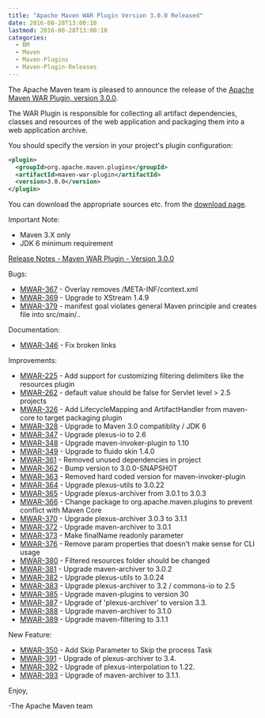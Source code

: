 ```yaml
---
title: "Apache Maven WAR Plugin Version 3.0.0 Released"
date: 2016-08-28T13:00:10
lastmod: 2016-08-28T13:00:10
categories:
  - BM
  - Maven
  - Maven-Plugins
  - Maven-Plugin-Releases
---
```

The Apache Maven team is pleased to announce the release of the 
[Apache Maven WAR Plugin, version 3.0.0](https://maven.apache.org/plugins/maven-war-plugin/).

The WAR Plugin is responsible for collecting all artifact dependencies, classes
and resources of the web application and packaging them into a web application
archive.

You should specify the version in your project's plugin configuration:

```xml
<plugin>
  <groupId>org.apache.maven.plugins</groupId>
  <artifactId>maven-war-plugin</artifactId>
  <version>3.0.0</version>
</plugin>
```

You can download the appropriate sources etc. from the [download page][download].

Important Note: 

 * Maven 3.X only
 * JDK 6 minimum requirement


<!-- more -->

[Release Notes - Maven WAR Plugin - Version 3.0.0](https://issues.apache.org/jira/secure/ReleaseNote.jspa?projectId=12318121&version=12331760)


Bugs:

 * [MWAR-367](https://issues.apache.org/jira/browse/MWAR-367) - Overlay removes /META-INF/context.xml
 * [MWAR-369](https://issues.apache.org/jira/browse/MWAR-369) - Upgrade to XStream 1.4.9
 * [MWAR-379](https://issues.apache.org/jira/browse/MWAR-379) - manifest goal violates general Maven principle and creates file into src/main/..

Documentation:

 * [MWAR-346](https://issues.apache.org/jira/browse/MWAR-346) - Fix broken links

Improvements:

 * [MWAR-225](https://issues.apache.org/jira/browse/MWAR-225) - Add support for customizing filtering delimiters like the resources plugin
 * [MWAR-262](https://issues.apache.org/jira/browse/MWAR-262) - <failOnMissingWebXml> default value should be false for Servlet level > 2.5 projects
 * [MWAR-326](https://issues.apache.org/jira/browse/MWAR-326) - Add LifecycleMapping and ArtifactHandler from maven-core to target packaging plugin
 * [MWAR-328](https://issues.apache.org/jira/browse/MWAR-328) - Upgrade to Maven 3.0 compatiblity / JDK 6
 * [MWAR-347](https://issues.apache.org/jira/browse/MWAR-347) - Upgrade plexus-io to 2.6
 * [MWAR-348](https://issues.apache.org/jira/browse/MWAR-348) - Upgrade maven-invoker-plugin to 1.10
 * [MWAR-349](https://issues.apache.org/jira/browse/MWAR-349) - Upgrade to fluido skin 1.4.0
 * [MWAR-361](https://issues.apache.org/jira/browse/MWAR-361) - Removed unused dependencies in project
 * [MWAR-362](https://issues.apache.org/jira/browse/MWAR-362) - Bump version to 3.0.0-SNAPSHOT
 * [MWAR-363](https://issues.apache.org/jira/browse/MWAR-363) - Removed hard coded version for maven-invoker-plugin
 * [MWAR-364](https://issues.apache.org/jira/browse/MWAR-364) - Upgrade plexus-utils to 3.0.22
 * [MWAR-365](https://issues.apache.org/jira/browse/MWAR-365) - Upgrade plexus-archiver from 3.0.1 to 3.0.3
 * [MWAR-366](https://issues.apache.org/jira/browse/MWAR-366) - Change package to org.apache.maven.plugins to prevent conflict with Maven Core
 * [MWAR-370](https://issues.apache.org/jira/browse/MWAR-370) - Upgrade plexus-archiver 3.0.3 to 3.1.1
 * [MWAR-372](https://issues.apache.org/jira/browse/MWAR-372) - Upgrade maven-archiver to 3.0.1
 * [MWAR-373](https://issues.apache.org/jira/browse/MWAR-373) - Make finalName readonly parameter
 * [MWAR-376](https://issues.apache.org/jira/browse/MWAR-376) - Remove param properties that doesn't make sense for CLI usage
 * [MWAR-380](https://issues.apache.org/jira/browse/MWAR-380) - Filtered resources folder should be changed
 * [MWAR-381](https://issues.apache.org/jira/browse/MWAR-381) - Upgrade maven-archiver to 3.0.2
 * [MWAR-382](https://issues.apache.org/jira/browse/MWAR-382) - Upgrade plexus-utils to 3.0.24
 * [MWAR-383](https://issues.apache.org/jira/browse/MWAR-383) - Upgrade plexus-archiver to 3.2 / commons-io to 2.5
 * [MWAR-385](https://issues.apache.org/jira/browse/MWAR-385) - Upgrade maven-plugins to version 30
 * [MWAR-387](https://issues.apache.org/jira/browse/MWAR-387) - Upgrade of 'plexus-archiver' to version 3.3.
 * [MWAR-388](https://issues.apache.org/jira/browse/MWAR-388) - Upgrade maven-archiver to 3.1.0
 * [MWAR-389](https://issues.apache.org/jira/browse/MWAR-389) - Upgrade maven-filtering to 3.1.1

New Feature:

 * [MWAR-350](https://issues.apache.org/jira/browse/MWAR-350) - Add Skip Parameter to Skip the process
Task
 * [MWAR-391](https://issues.apache.org/jira/browse/MWAR-391) - Upgrade of plexus-archiver to 3.4.
 * [MWAR-392](https://issues.apache.org/jira/browse/MWAR-392) - Upgrade of plexus-interpolation to 1.22.
 * [MWAR-393](https://issues.apache.org/jira/browse/MWAR-393) - Upgrade of maven-archiver to 3.1.1.

Enjoy,

-The Apache Maven team

[download]: https://maven.apache.org/plugins/maven-war-plugin/download.cgi

